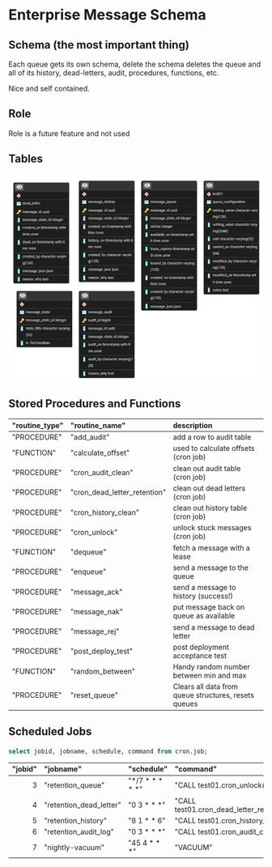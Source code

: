 # Enterprise Message Schema

## Schema (the most important thing)

Each queue gets its own schema, delete the schema deletes the queue and all of its history, dead-letters, audit, procedures, functions, etc.

Nice and self contained.

## Role

Role is a future feature and not used


## Tables

![ERD](./peq.pgerd.png)


## Stored Procedures and Functions

 | "routine_type" | "routine_name" | description |
 |:---|:---|:---|
 | "PROCEDURE" | "add_audit" | add a row to audit table |
 | "FUNCTION" | "calculate_offset" | used to calculate offsets (cron job) | 
 | "PROCEDURE" | "cron_audit_clean" | clean out audit table (cron job) |
 | "PROCEDURE" | "cron_dead_letter_retention" | clean out dead letters (cron job) | 
 | "PROCEDURE" | "cron_history_clean" | clean out history table (cron job) |
 | "PROCEDURE" | "cron_unlock" | unlock stuck messages (cron job) |
 | "FUNCTION" | "dequeue" | fetch a message with a lease |
 | "PROCEDURE" | "enqueue" | send a message to the queue |
 | "PROCEDURE" | "message_ack" | send a message to history (success!) | 
 | "PROCEDURE" | "message_nak" | put message back on queue as available |
 | "PROCEDURE" | "message_rej" | send a message to dead letter |
 | "PROCEDURE" | "post_deploy_test" | post deployment acceptance test | 
 | "FUNCTION" | "random_between" | Handy random number between min and max |
 | "PROCEDURE" | "reset_queue" | Clears all data from queue structures, resets queues |


## Scheduled Jobs

```sql
select jobid, jobname, schedule, command from cron.job;
```

| "jobid" | "jobname" | "schedule" | "command" |
|--:|:---|:---|:---|
| 3 | "retention_queue" | "*/7 * * * * *" | "CALL test01.cron_unlock(0)" |
| 4 | "retention_dead_letter" | "0 3 * * *" | "CALL test01.cron_dead_letter_retention(0)" |
| 5 | "retention_history" | "8 1 * * 6" | "CALL test01.cron_history_clean(0)" |
| 6 | "retention_audit_log" | "0 3 * * *" | "CALL test01.cron_audit_clean(0)" |
| 7 | "nightly-vacuum" | "45 4 * * *" | "VACUUM" |